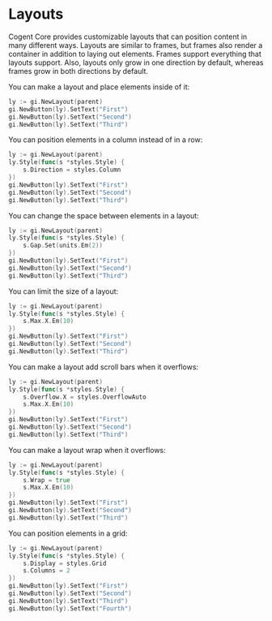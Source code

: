# Layouts

Cogent Core provides customizable layouts that can position content in many different ways. Layouts are similar to frames, but frames also render a container in addition to laying out elements. Frames support everything that layouts support. Also, layouts only grow in one direction by default, whereas frames grow in both directions by default.

You can make a layout and place elements inside of it:

```Go
ly := gi.NewLayout(parent)
gi.NewButton(ly).SetText("First")
gi.NewButton(ly).SetText("Second")
gi.NewButton(ly).SetText("Third")
```

You can position elements in a column instead of in a row:

```Go
ly := gi.NewLayout(parent)
ly.Style(func(s *styles.Style) {
    s.Direction = styles.Column
})
gi.NewButton(ly).SetText("First")
gi.NewButton(ly).SetText("Second")
gi.NewButton(ly).SetText("Third")
```

You can change the space between elements in a layout:

```Go
ly := gi.NewLayout(parent)
ly.Style(func(s *styles.Style) {
    s.Gap.Set(units.Em(2))
})
gi.NewButton(ly).SetText("First")
gi.NewButton(ly).SetText("Second")
gi.NewButton(ly).SetText("Third")
```

You can limit the size of a layout:

```Go
ly := gi.NewLayout(parent)
ly.Style(func(s *styles.Style) {
    s.Max.X.Em(10)
})
gi.NewButton(ly).SetText("First")
gi.NewButton(ly).SetText("Second")
gi.NewButton(ly).SetText("Third")
```

You can make a layout add scroll bars when it overflows:

```Go
ly := gi.NewLayout(parent)
ly.Style(func(s *styles.Style) {
    s.Overflow.X = styles.OverflowAuto
    s.Max.X.Em(10)
})
gi.NewButton(ly).SetText("First")
gi.NewButton(ly).SetText("Second")
gi.NewButton(ly).SetText("Third")
```

You can make a layout wrap when it overflows:

```Go
ly := gi.NewLayout(parent)
ly.Style(func(s *styles.Style) {
    s.Wrap = true
    s.Max.X.Em(10)
})
gi.NewButton(ly).SetText("First")
gi.NewButton(ly).SetText("Second")
gi.NewButton(ly).SetText("Third")
```

You can position elements in a grid:

```Go
ly := gi.NewLayout(parent)
ly.Style(func(s *styles.Style) {
    s.Display = styles.Grid
    s.Columns = 2
})
gi.NewButton(ly).SetText("First")
gi.NewButton(ly).SetText("Second")
gi.NewButton(ly).SetText("Third")
gi.NewButton(ly).SetText("Fourth")
```
